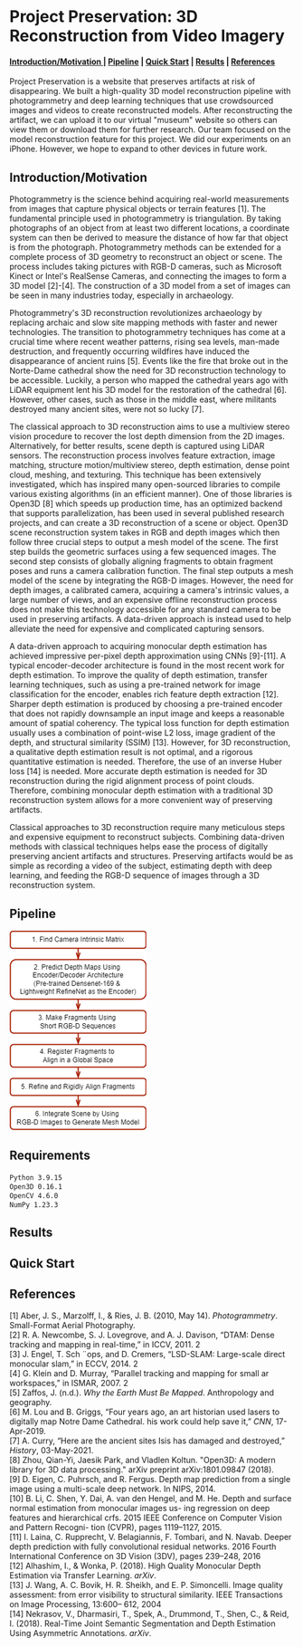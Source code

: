 ﻿# Project Preservation: 3D Reconstruction from Video Imagery 
<h4>
<a href="#intro"> Introduction/Motivation </a> | 
<a href="#pipe">Pipeline</a> |
<a href="#quick">Quick Start</a> |
<a href="#res">Results</a> |
<a href = "#ref">References</a>
</h4>

Project Preservation is a website that preserves artifacts at risk of disappearing. We built a high-quality 3D model reconstruction pipeline with photogrammetry and deep learning techniques that use crowdsourced images and videos to create reconstructed models. After reconstructing the artifact, we can upload it to our virtual "museum" website so others can view them or download them for further research. Our team focused on the model reconstruction feature for this project. We did our experiments on an iPhone. However, we hope to expand to other devices in future work. <p id="intro"> </p>

## Introduction/Motivation
Photogrammetry is the science behind acquiring real-world measurements from images that capture physical objects or terrain features [1]. The fundamental principle used in photogrammetry is triangulation. By taking photographs of an object from at least two different locations, a coordinate system can then be derived to measure the distance of how far that object is from the photograph. Photogrammetry methods can be extended for a complete process of 3D geometry to reconstruct an object or scene. The process includes taking pictures with RGB-D cameras, such as Microsoft Kinect or Intel's RealSense Cameras, and connecting the images to form a 3D model [2]-[4]. The construction of a 3D model from a set of images can be seen in many industries today, especially in archaeology. 

Photogrammetry's 3D reconstruction revolutionizes archaeology by replacing archaic and slow site mapping methods with faster and newer technologies. The transition to photogrammetry techniques has come at a crucial time where recent weather patterns, rising sea levels, man-made destruction, and frequently occurring wildfires have induced the disappearance of ancient ruins [5]. Events like the fire that broke out in the Norte-Dame cathedral show the need for 3D reconstruction technology to be accessible. Luckily, a person who mapped the cathedral years ago with LiDAR equipment lent his 3D model for the restoration of the cathedral [6]. However, other cases, such as those in the middle east, where militants destroyed many ancient sites, were not so lucky [7].

The classical approach to 3D reconstruction aims to use a multiview stereo vision procedure to recover the lost depth dimension from the 2D images. Alternatively, for better results, scene depth is captured using LiDAR sensors. The reconstruction process involves feature extraction, image matching, structure motion/multiview stereo, depth estimation, dense point cloud, meshing, and texturing. This technique has been extensively investigated, which has inspired many open-sourced libraries to compile various existing algorithms (in an efficient manner). One of those libraries is Open3D [8] which speeds up production time, has an optimized backend that supports parallelization, has been used in several published research projects, and can create a 3D reconstruction of a scene or object. Open3D scene reconstruction system takes in RGB and depth images which then follow three crucial steps to output a mesh model of the scene. The first step builds the geometric surfaces using a few sequenced images. The second step consists of globally aligning fragments to obtain fragment poses and runs a camera calibration function. The final step outputs a mesh model of the scene by integrating the RGB-D images. However, the need for depth images, a calibrated camera, acquiring a camera's intrinsic values, a large number of views, and an expensive offline reconstruction process does not make this technology accessible for any standard camera to be used in preserving artifacts. A data-driven approach is instead used to help alleviate the need for expensive and complicated capturing sensors.  

A data-driven approach to acquiring monocular depth estimation has achieved impressive per-pixel depth approximation using CNNs [9]-[11]. A typical encoder-decoder architecture is found in the most recent work for depth estimation. To improve the quality of depth estimation, transfer learning techniques, such as using a pre-trained network for image classification for the encoder, enables rich feature depth extraction [12]. Sharper depth estimation is produced by choosing a pre-trained encoder that does not rapidly downsample an input image and keeps a reasonable amount of spatial coherency. The typical loss function for depth estimation usually uses a combination of point-wise L2 loss, image gradient of the depth, and structural similarity (SSIM) [13]. However, for 3D reconstruction, a qualitative depth estimation result is not optimal, and a rigorous quantitative estimation is needed. Therefore, the use of an inverse Huber loss [14] is needed. More accurate depth estimation is needed for 3D reconstruction during the rigid alignment process of point clouds. Therefore, combining monocular depth estimation with a traditional 3D reconstruction system allows for a more convenient way of preserving artifacts. 

Classical approaches to 3D reconstruction require many meticulous steps and expensive equipment to reconstruct subjects. Combining data-driven methods with classical techniques helps ease the process of digitally preserving ancient artifacts and structures. Preserving artifacts would be as simple as recording a video of the subject, estimating depth with deep learning, and feeding the RGB-D sequence of images through a 3D reconstruction system.   
<p id="pipe"> </p>

## Pipeline

![](https://github.com/luisIvey05/Project_Preservation/blob/main/images/pipeline.png)


<p id="res"> </p>

## Requirements
```
Python 3.9.15
Open3D 0.16.1
OpenCV 4.6.0
NumPy 1.23.3
``` 
<p id="res"> </p>

## Results

<p id="quick"> </p>

## Quick Start

<p id="ref"> </p>

## References
[1] Aber, J. S., Marzolff, I., & Ries, J. B. (2010, May 14). _Photogrammetry_. Small-Format Aerial Photography.<br />
[2] R. A. Newcombe, S. J. Lovegrove, and A. J. Davison, “DTAM: Dense tracking and mapping in real-time,” in ICCV, 2011. 2 <br />
[3] J. Engel, T. Sch ¨ops, and D. Cremers, “LSD-SLAM: Large-scale direct monocular slam,” in ECCV, 2014. 2 <br />
[4] G. Klein and D. Murray, “Parallel tracking and mapping for small ar workspaces,” in ISMAR, 2007. 2 <br />
[5] Zaffos, J. (n.d.). _Why the Earth Must Be Mapped_. Anthropology and geography.<br />
[6] M. Lou and B. Griggs, “Four years ago, an art historian used lasers to digitally map Notre Dame Cathedral. his work could help save it,”  _CNN_, 17-Apr-2019. <br />
[7] A. Curry, “Here are the ancient sites Isis has damaged and destroyed,”  _History_, 03-May-2021. <br />
[8] Zhou, Qian-Yi, Jaesik Park, and Vladlen Koltun. "Open3D: A modern library for 3D data processing." arXiv preprint arXiv:1801.09847 (2018). <br />
[9] D. Eigen, C. Puhrsch, and R. Fergus. Depth map prediction from a single image using a multi-scale deep network. In NIPS, 2014. <br />
[10] B. Li, C. Shen, Y. Dai, A. van den Hengel, and M. He. Depth and surface normal estimation from monocular images us- ing regression on deep features and hierarchical crfs. 2015 IEEE Conference on Computer Vision and Pattern Recogni- tion (CVPR), pages 1119–1127, 2015. <br />
[11] I. Laina, C. Rupprecht, V. Belagiannis, F. Tombari, and
N. Navab. Deeper depth prediction with fully convolutional residual networks. 2016 Fourth International Conference on 3D Vision (3DV), pages 239–248, 2016 <br />
[12] Alhashim, I., & Wonka, P. (2018). High Quality Monocular Depth Estimation via Transfer Learning. _arXiv_. <br />
[13] J. Wang, A. C. Bovik, H. R. Sheikh, and E. P. Simoncelli.
Image quality assessment: from error visibility to structural similarity. IEEE Transactions on Image Processing, 13:600– 612, 2004 <br />
[14] Nekrasov, V., Dharmasiri, T., Spek, A., Drummond, T., Shen, C., & Reid, I. (2018). Real-Time Joint Semantic Segmentation and Depth Estimation Using Asymmetric Annotations. _arXiv_.
